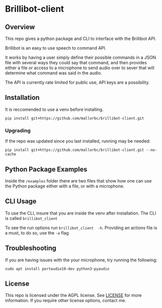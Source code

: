 # Brillibot-client

## Overview
This repo gives a python package and CLI to interface with the Brillibot API.

Brillibot is an easy to use speech to command API.

It works by having a user simply define their possible commands in a JSON file with several ways they could say that command, and then provides either a file or access to a microphone to send audio over to sever that will determine what command was said in the audio.

The API is currently rate limited for public use, API keys are a possibility.

## Installation

It is reccomended to use a venv before installing.

```pip install git+https://github.com/mallorbc/brillibot-client.git```

### Upgrading

If the repo was updated since you last installed, running may be needed:

```pip install git+https://github.com/mallorbc/brillibot-client.git --no-cache```

## Python Package Examples

Inside the ```/examples``` folder there are two files that show how one can use the Python package either with a file, or with a microphone.

## CLI Usage

To use the CLI, insure that you are inside the venv after installation.  The CLI is called ```brillibot_client```

To see the run options run ```brillibot_client  -h```. Providing an actions file is a must, to do so, use the ```-a``` flag

## Troubleshooting

If you are having issues with the your microphone, try running the following:
```
sudo apt install portaudio19-dev python3-pyaudio
```

## License

This repo is licensed under the AGPL license.  See [LICENSE](LICENSE) for more information.  If you require other license options, contact me.
